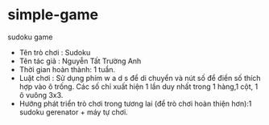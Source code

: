 # simple-game
sudoku game

- Tên trò chơi : Sudoku
- Tên tác giả : Nguyễn Tất Trường Anh
- Thời gian hoàn thành: 1 tuần.
- Luật chơi : Sử dụng phím w a d s để di chuyển và nút số để điền số thích hợp vào ô trống. Các số chỉ xuất hiện 1 lần duy nhất trong 1 hàng,1 cột, 1 ô vuông 3x3.
- Hướng phát triển trò chơi trong tương lai (để trò chơi hoàn thiện hơn):1 sudoku gerenator + máy tự chơi.
